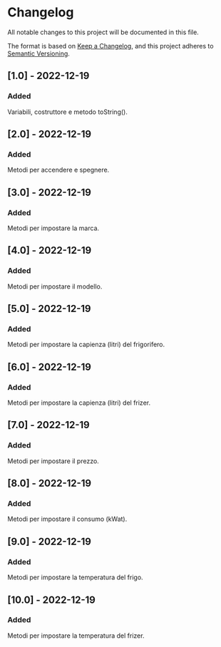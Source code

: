 # Changelog
All notable changes to this project will be documented in this file.

The format is based on [Keep a Changelog](https://keepachangelog.com/en/1.0.0/),
and this project adheres to [Semantic Versioning](https://semver.org/spec/v2.0.0.html).

## [1.0] - 2022-12-19
### Added

Variabili, costruttore e metodo toString().

## [2.0] - 2022-12-19
### Added

Metodi per accendere e spegnere.

## [3.0] - 2022-12-19
### Added

Metodi per impostare la marca.

## [4.0] - 2022-12-19
### Added

Metodi per impostare il modello.

## [5.0] - 2022-12-19
### Added

Metodi per impostare la capienza (litri) del frigorifero.

## [6.0] - 2022-12-19
### Added

Metodi per impostare la capienza (litri) del frizer.

## [7.0] - 2022-12-19
### Added

Metodi per impostare il prezzo.

## [8.0] - 2022-12-19
### Added

Metodi per impostare il consumo (kWat).

## [9.0] - 2022-12-19
### Added

Metodi per impostare la temperatura del frigo.

## [10.0] - 2022-12-19
### Added

Metodi per impostare la temperatura del frizer.